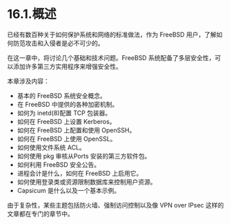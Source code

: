 # 16.1.概述

已经有数百种关于如何保护系统和网络的标准做法，作为 FreeBSD 用户，了解如何防范攻击和入侵者是必不可少的。

在这一章中，将讨论几个基础和技术问题。FreeBSD 系统配备了多层安全性，可以添加许多第三方实用程序来增强安全性。

 本章涉及内容：

* 基本的 FreeBSD 系统安全概念。
* 在 FreeBSD 中提供的各种加密机制。
* 如何为 inetd(8)配置 TCP 包装器。
* 如何在 FreeBSD 上设置 Kerberos。
* 如何在 FreeBSD 上配置和使用 OpenSSH。
* 如何在 FreeBSD 上使用 OpenSSL。
* 如何使用文件系统 ACL。
* 如何使用 pkg 审核从Ports 安装的第三方软件包。
* 如何利用 FreeBSD 安全公告。
* 进程会计是什么，如何在 FreeBSD 上启用它。
* 如何使用登录类或资源限制数据库来控制用户资源。
* Capsicum 是什么以及一个基本示例。

由于复杂性，某些主题包括防火墙、强制访问控制以及像 VPN over IPsec 这样的文章都在专门的章节中。
